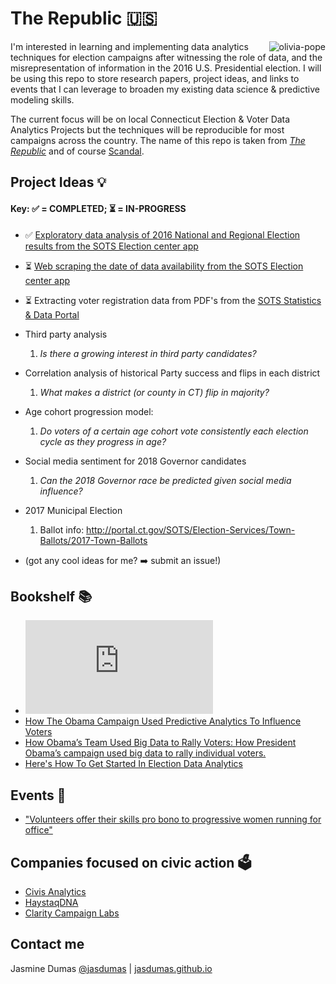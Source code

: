 # The Republic 🇺🇸
<img src="https://media.giphy.com/media/l0HlATpsNOlkDq6LC/giphy.gif" alt="olivia-pope" align="right">

I'm interested in learning and implementing data analytics techniques for election campaigns after witnessing the role of data, and the misrepresentation of information in the 2016 U.S. Presidential election. I will be using this repo to store research papers, project ideas, and links to events that I can leverage to broaden my existing data science & predictive modeling skills. 

The current focus will be on local Connecticut Election &amp; Voter Data Analytics Projects but the techniques will be reproducible for most campaigns across the country. The name of this repo is taken from [_The Republic_](https://en.wikipedia.org/wiki/Republic_(Plato)) and of course [Scandal](http://abc.go.com/shows/scandal).


## Project Ideas 💡

#### Key: ✅ = COMPLETED; ⏳ = IN-PROGRESS

- ✅ [Exploratory data analysis of 2016 National and Regional Election results from the SOTS Election center app](https://jasdumas.github.io/the-republic/exploratory_data_analysis_sots_election_app.html)

- ⏳ [Web scraping the date of data availability from the SOTS Election center app](data-availability.Rmd)
     
- ⏳ Extracting voter registration data from PDF's from the [SOTS Statistics & Data Portal](http://portal.ct.gov/SOTS/Election-Services/Statistics-and-Data/Statistics-and-Data)

- Third party analysis
     1. _Is there a growing interest in third party candidates?_

- Correlation analysis of historical Party success and flips in each district
     1. _What makes a district (or county in CT) flip in majority?_

- Age cohort progression model: 
     1. _Do voters of a certain age cohort vote consistently each election cycle as they progress in age?_

- Social media sentiment for 2018 Governor candidates
     1. _Can the 2018 Governor race be predicted given social media influence?_
     
- 2017 Municipal Election
     1. Ballot info: http://portal.ct.gov/SOTS/Election-Services/Town-Ballots/2017-Town-Ballots

- (got any cool ideas for me? :arrow_right: submit an issue!)

## Bookshelf 📚

- ![A Bayesian Prediction Model for the U.S. Presidential Election](http://electionanalytics.cs.illinois.edu/site/file/Rigdon2009.pdf)
- [How The Obama Campaign Used Predictive Analytics To Influence Voters](https://go.forrester.com/blogs/13-06-27-how_the_obama_campaign_used_predictive_analytics_to_influence_voters/)
- [How Obama’s Team Used Big Data to Rally Voters: How President Obama’s campaign used big data to rally individual voters.](https://www.technologyreview.com/s/509026/how-obamas-team-used-big-data-to-rally-voters/)
- [Here's How To Get Started In Election Data Analytics](https://www.forbes.com/sites/metabrown/2016/11/29/free-voter-data-helps-campaigns-gain-data-edge/#51b496f724eb)

## Events 🎫

- ["Volunteers offer their skills pro bono to progressive women running for office"](https://twitter.com/lkherman/status/928081355040280577)

## Companies focused on civic action 🗳️

- [Civis Analytics](https://www.civisanalytics.com/)
- [HaystaqDNA](https://haystaqdna.com/)
- [Clarity Campaign Labs](http://www.claritycampaigns.com/)

## Contact me

Jasmine Dumas [@jasdumas](https://twitter.com/jasdumas) | [jasdumas.github.io](http://jasdumas.github.io/)



